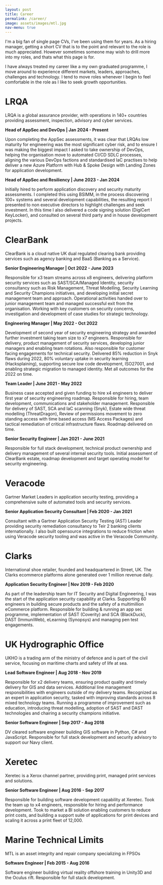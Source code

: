 ```yaml
---
layout: post
title: Career
permalink: /career/
image: assets/images/mtl.jpg
nav-menu: true
---
```


I'm a big fan of single page CVs, I've been using them for years. As a hiring manager, getting a short CV that is to the point and relevant to the role is much appreciated. However sometimes someone may wish to drill more into my roles, and thats what this page is for. 

I have always treated my career like a my own graduated programme, I move around to experience different markets, leaders, approaches, challenges and technology. I tend to move roles whenever I begin to feel comfortable in the role as I like to seek growth opportunities.

# LRQA
LRQA is a global assurance provider, with operations in 140+ countries providing assessment, inspection, advisory and cyber services.

<b>Head of AppSec and DevOps | Jan 2024 - Present</b>

Upon completing the AppSec assessments, it was clear that LRQAs low maturity for engineering was the most significant cyber risk, and to ensure I was making the biggest impact I asked to take ownership of DevOps, helping the organisation move to automated CI/CD SDLC processes, aligning the various DevOps factions and standardised IaC practises to help deliver a new Azure Platform with Hub & Spoke Design with Landing Zones for application development.

<b>Head of AppSec and Resiliency | June 2023 - Jan 2024</b>

Initially hired to perform application discovery and security maturity assessments. I completed this using BSIMM, in the process discovering 100+ systems and several development capabilities, the resulting report I presented to non executive directors to highlight challenges and seek investment. In this time I also delivered a code signing solution (DigiCert KeyLocker), and consulted on several third party and in house development projects.

# ClearBank
ClearBank is a cloud native UK dual regulated clearing bank providing services such as agency banking and BaaS (Banking as a Service).

<b>Senior Engineering Manager | Oct 2022 - June 2023</b>

Responsible for x3 team streams across x8 engineers, delivering platform security services such as SAST/SCA/Managed Identity, security consultancy such as Risk Management, Threat Modelling, Security Learning and Security Champions initiatives, and developing initial secret management team and approach. Operational activities handed over to junior management team and managed successful exit from the organisation. Working with key customers on security concerns, investigation and development of case studies for strategic technology.

<b>Engineering Manager | May 2022 - Oct 2022</b>

Development of second year of security engineering strategy and awarded further investment taking team size to x7 engineers. Responsible for delivery, product management of security services, developing junior managers and enabling team rotations. Also responsible for customer facing engagements for technical security. Delivered 85% reduction in Snyk flaws during 2022, 80% voluntary uptake in security learning (Hacksplaining), supporting secure low code development, ISO27001, and enabling strategic migration to managed identity. Met all outcomes for the 2022 on time.

<b>Team Leader | June 2021 - May 2022</b>

Business case accepted and given funding to hire x4 engineers to deliver first year of security engineering roadmap. Responsible for hiring, team development, communications and stakeholder management. Responsible for delivery of SAST, SCA and IaC scanning (Snyk), Estate wide threat modelling (ThreatDragon), Review of permissions movement to zero standing access with time based access (MS Access Packages) and tactical remediation of critical infrastructure flaws. Roadmap delivered on time.

<b>Senior Security Engineer | Jan 2021 - June 2021</b>

Responsible for full stack development, technical product ownership and delivery management of several internal security tools. Initial assessment of ClearBank estate, roadmap development and target operating model for security engineering.

# Veracode
Gartner Market Leaders in application security testing, providing a comprehensive suite of automated tools and security services.

<b>Senior Application Security Consultant | Feb 2020 - Jan 2021</b>

Consultant with a Gartner Application Security Testing (AST) Leader providing security remediation consultancy to Teir 2 banking clients internationally. I also built opensource integrations to reduce friction when using Veracode security tooling and was active in the Veracode Community.

# Clarks
International shoe retailer, founded and headquartered in Street, UK. The Clarks ecommerce platforms alone generated over 1 million revenue daily.

<b>Application Security Engineer | Nov 2019 - Feb 2020</b>

As part of the leadership team for IT Security and Digital Engineering, I was the start of the application security capability at Clarks. Supporting 60 engineers in building secure products and the safety of a multimillion eCommerce platform. Responsible for building & running an app sec programme, implementation of SAST (Coverity) and SCA (BlackDuck), DAST (ImmuniWeb), eLearning (Synopsys) and managing pen test engagements.


# UK Hydrographic Office
UKHO is a trading arm of the ministry of defence and is part of the civil service, focusing on maritime charts and safety of life at sea.

<b>Lead Software Engineer | Aug 2018 - Nov 2019</b>

Responsible for x2 delivery teams, ensuring product quality and timely delivery for GIS and data services. Additional line management responsibilities with engineers outside of my delivery teams. Recognized as an expert in application security, tasked with improving standards across 8 mixed technology teams. Running a programme of improvement such as education, introducing threat modelling, adoption of SAST and DAST technologies and chairing a security champions initiative.

<b>Senior Software Engineer | Sep 2017 - Aug 2018</b>

DV cleared software engineer building GIS software in Python, C# and JavaScript. Responsible for full stack development and security advisory to support our Navy client.

# Xeretec
Xeretec is a Xerox channel partner, providing print, managed print services and solutions.

<b>Senior Software Engineer | Aug 2016 - Sep 2017</b>

Responsible for building software development capability at Xeretec. Took the team up to x4 engineers, responsible for hiring and performance development. Took to market a BI solution enabling customers to reduce print costs, and building a support suite of applications for print devices and scaling it across a print fleet of 12,000.

# Marine Technical Limits
MTL is an asset integrity and repair company specializing in FPSOs

<b>Software Engineer | Feb 2015 - Aug 2016</b>

Software engineer building virtual reality offshore training in Unity3D and the Oculus rift. Responsible for full stack development.
